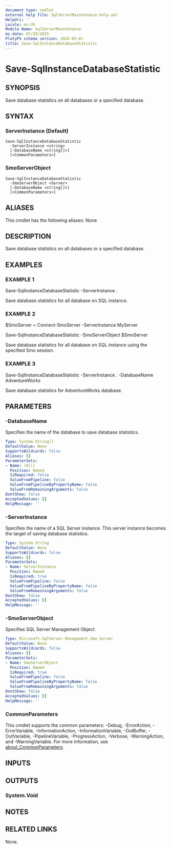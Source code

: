 ```yaml
---
document type: cmdlet
external help file: SqlServerMaintenance-help.xml
HelpUri: ''
Locale: en-US
Module Name: SqlServerMaintenance
ms.date: 07/29/2025
PlatyPS schema version: 2024-05-01
title: Save-SqlInstanceDatabaseStatistic
---
```


# Save-SqlInstanceDatabaseStatistic

## SYNOPSIS

Save database statistics on all databases or a specified database.

## SYNTAX

### ServerInstance (Default)

```
Save-SqlInstanceDatabaseStatistic
  -ServerInstance <string>
  [-DatabaseName <string[]>]
  [<CommonParameters>]
```

### SmoServerObject

```
Save-SqlInstanceDatabaseStatistic
  -SmoServerObject <Server>
  [-DatabaseName <string[]>]
  [<CommonParameters>]
```

## ALIASES

This cmdlet has the following aliases:
  None

## DESCRIPTION

Save database statistics on all databases or a specified database.

## EXAMPLES

### EXAMPLE 1

Save-SqlInstanceDatabaseStatistic -ServerInstance .

Save database statistics for all database on SQL instance.

### EXAMPLE 2

$SmoServer = Connect-SmoServer -ServerInstance MyServer

Save-SqlInstanceDatabaseStatistic -SmoServerObject $SmoServer

Save database statistics for all database on SQL instance using the specified Smo session.

### EXAMPLE 3

Save-SqlInstanceDatabaseStatistic -ServerInstance . -DatabaseName AdventureWorks

Save database statistics for AdventureWorks database.

## PARAMETERS

### -DatabaseName

Specifies the name of the database to save database statistics.

```yaml
Type: System.String[]
DefaultValue: None
SupportsWildcards: false
Aliases: []
ParameterSets:
- Name: (All)
  Position: Named
  IsRequired: false
  ValueFromPipeline: false
  ValueFromPipelineByPropertyName: false
  ValueFromRemainingArguments: false
DontShow: false
AcceptedValues: []
HelpMessage: ''
```

### -ServerInstance

Specifies the name of a SQL Server instance.
This server instance becomes the target of saving database statistics.

```yaml
Type: System.String
DefaultValue: None
SupportsWildcards: false
Aliases: []
ParameterSets:
- Name: ServerInstance
  Position: Named
  IsRequired: true
  ValueFromPipeline: false
  ValueFromPipelineByPropertyName: false
  ValueFromRemainingArguments: false
DontShow: false
AcceptedValues: []
HelpMessage: ''
```

### -SmoServerObject

Specifies SQL Server Management Object.

```yaml
Type: Microsoft.SqlServer.Management.Smo.Server
DefaultValue: None
SupportsWildcards: false
Aliases: []
ParameterSets:
- Name: SmoServerObject
  Position: Named
  IsRequired: true
  ValueFromPipeline: false
  ValueFromPipelineByPropertyName: false
  ValueFromRemainingArguments: false
DontShow: false
AcceptedValues: []
HelpMessage: ''
```

### CommonParameters

This cmdlet supports the common parameters: -Debug, -ErrorAction, -ErrorVariable,
-InformationAction, -InformationVariable, -OutBuffer, -OutVariable, -PipelineVariable,
-ProgressAction, -Verbose, -WarningAction, and -WarningVariable. For more information, see
[about_CommonParameters](https://go.microsoft.com/fwlink/?LinkID=113216).

## INPUTS

## OUTPUTS

### System.Void



## NOTES




## RELATED LINKS

None.


